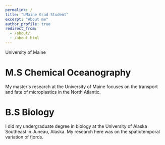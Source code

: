 ```yaml
---
permalink: /
title: "UMaine Grad Student"
excerpt: "About me"
author_profile: true
redirect_from: 
  - /about/
  - /about.html
---
```


University of Maine

M.S Chemical Oceanography
======
My master's research at the University of Maine focuses on the transport and fate of microplastics in the North Atlantic.


B.S Biology
======
I did my undergraduate degree in biology at the University of Alaska Southeast in Juneau, Alaska. My research here was on the spatiotemporal variation of fjords.
